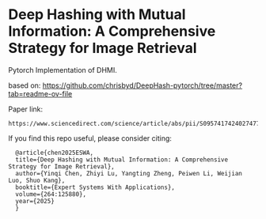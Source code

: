 # Deep Hashing with Mutual Information: A Comprehensive Strategy for Image Retrieval

Pytorch Implementation of DHMI. 

based on: https://github.com/chrisbyd/DeepHash-pytorch/tree/master?tab=readme-ov-file

Paper link:
```
https://www.sciencedirect.com/science/article/abs/pii/S0957417424027477
```

If you find this repo useful, please consider citing:

```
  @article{chen2025ESWA,
  title={Deep Hashing with Mutual Information: A Comprehensive Strategy for Image Retrieval},
  author={Yinqi Chen, Zhiyi Lu, Yangting Zheng, Peiwen Li, Weijian Luo, Shuo Kang},
  booktitle={Expert Systems With Applications},
  volume={264:125880},
  year={2025}
  }
```
